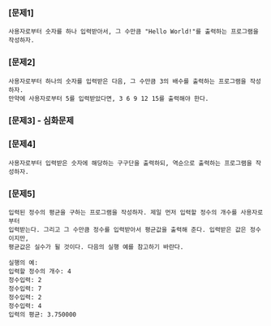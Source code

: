 ### [문제1]
```
사용자로부터 숫자를 하나 입력받아서, 그 수만큼 "Hello World!"를 출력하는 프로그램을 작성하자.
```

### [문제2]
```
사용자로부터 하나의 숫자를 입력받은 다음, 그 수만큼 3의 배수를 출력하는 프로그램을 작성하자.
만약에 사용자로부터 5를 입력받았다면, 3 6 9 12 15를 출력해야 한다.
```

### [문제3] - 심화문제
<!--
```
사용자가 입력하는 정수를 계속해서 더해 나간다. 만약에 0이 입력되면 지금까지 입력된 정수의
덧셈 결과를 출력하고 프로그램을 종료시킨다.
```
-->

### [문제4]
```
사용자로부터 입력받은 숫자에 해당하는 구구단을 출력하되, 역순으로 출력하는 프로그램을 작성하자.
```

### [문제5]
```
입력된 정수의 평균을 구하는 프로그램을 작성하자. 제일 먼저 입력할 정수의 개수를 사용자로부터 
입력받는다. 그리고 그 수만큼 정수를 입력받아서 평균값을 출력해 준다. 입력받은 값은 정수이지만, 
평균값은 실수가 될 것이다. 다음의 실행 예를 참고하기 바란다.

실행의 예:
입력할 정수의 개수: 4
정수입력: 2
정수입력: 7
정수입력: 2
정수입력: 4
입력의 평균: 3.750000
```
